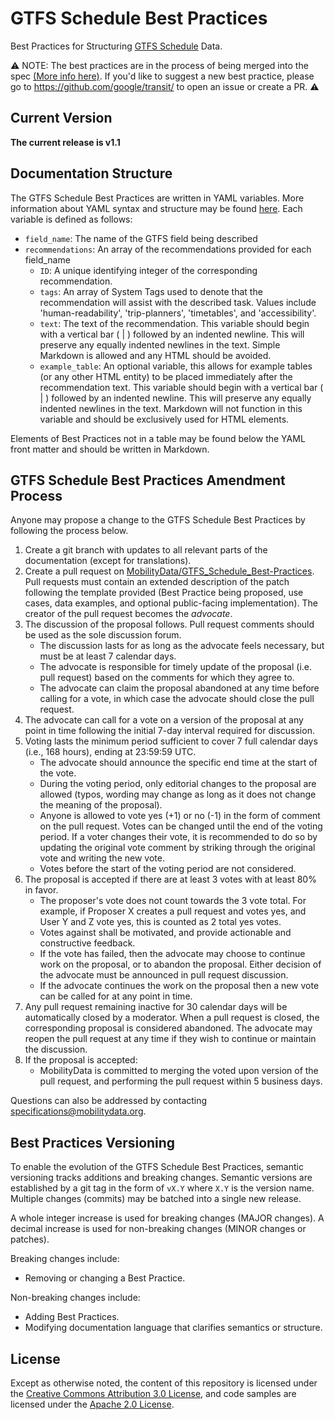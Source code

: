 # GTFS Schedule Best Practices

Best Practices for Structuring [GTFS Schedule](https://github.com/google/transit/blob/master/gtfs/spec/en/reference.md) Data.

⚠️ NOTE: The best practices are in the process of being merged into the spec [(More info here)](https://github.com/google/transit/issues/396). If you'd like to suggest a new best practice, please go to https://github.com/google/transit/ to open an issue or create a PR. ⚠️

## Current Version
**The current release is v1.1**

## Documentation Structure

The GTFS Schedule Best Practices are written in YAML variables. More information about YAML syntax and structure may be found [here](https://learnxinyminutes.com/docs/yaml/). Each variable is defined as follows:

* `field_name`: The name of the GTFS field being described
* `recommendations`: An array of the recommendations provided for each field_name
  * `ID`: A unique identifying integer of the corresponding recommendation.
  * `tags`: An array of System Tags used to denote that the recommendation will assist with the described task. Values include 'human-readability', 'trip-planners', 'timetables', and 'accessibility'.
  * `text`: The text of the recommendation. This variable should begin with a vertical bar ( | ) followed by an indented newline. This will preserve any equally indented newlines in the text. Simple Markdown is allowed and any HTML should be avoided.
  * `example_table`: An optional variable, this allows for example tables (or any other HTML entity) to be placed immediately after the recommendation text. This variable should begin with a vertical bar ( | ) followed by an indented newline. This will preserve any equally indented newlines in the text. Markdown will not function in this variable and should be exclusively used for HTML elements.

Elements of Best Practices not in a table may be found below the YAML front matter and should be written in Markdown.

## GTFS Schedule Best Practices Amendment Process
Anyone may propose a change to the GTFS Schedule Best Practices by following the process below.

1. Create a git branch with updates to all relevant parts of the documentation (except for translations).
1. Create a pull request on [MobilityData/GTFS_Schedule_Best-Practices](https://github.com/MobilityData/GTFS_Schedule_Best-Practices). Pull requests must contain an extended description of the patch following the template provided (Best Practice being proposed, use cases, data examples, and optional public-facing implementation). The creator of the pull request becomes the _advocate_.
1. The discussion of the proposal follows. Pull request comments should be used as the sole discussion forum.
  	- The discussion lasts for as long as the advocate feels necessary, but must be at least 7 calendar days.
  	- The advocate is responsible for timely update of the proposal (i.e. pull request) based on the comments for which they agree to.
  	- The advocate can claim the proposal abandoned at any time before calling for a vote, in which case the advocate should close the pull request.
1. The advocate can call for a vote on a version of the proposal at any point in time following the initial 7-day interval required for discussion.
1. Voting lasts the minimum period sufficient to cover 7 full calendar days (i.e., 168 hours), ending at 23:59:59 UTC.
  	- The advocate should announce the specific end time at the start of the vote.
  	- During the voting period, only editorial changes to the proposal are allowed (typos, wording may change as long as it does not change the meaning of the proposal).
  	- Anyone is allowed to vote yes (+1) or no (-1) in the form of comment on the pull request. Votes can be changed until the end of the voting period. If a voter changes their vote, it is recommended to do so by updating the original vote comment by striking through the original vote and writing the new vote.
  	- Votes before the start of the voting period are not considered.
1. The proposal is accepted if there are at least 3 votes with at least 80% in favor.
  	- The proposer's vote does not count towards the 3 vote total. For example, if Proposer X creates a pull request and votes yes, and User Y and Z vote yes, this is counted as 2 total yes votes.
  	- Votes against shall be motivated, and provide actionable and constructive feedback.
  	- If the vote has failed, then the advocate may choose to continue work on the proposal, or to abandon the proposal. Either decision of the advocate must be announced in pull request discussion.
  	- If the advocate continues the work on the proposal then a new vote can be called for at any point in time.
1. Any pull request remaining inactive for 30 calendar days will be automatically closed by a moderator. When a pull request is closed, the corresponding proposal is considered abandoned. The advocate may reopen the pull request at any time if they wish to continue or maintain the discussion.
1. If the proposal is accepted:
  	- MobilityData is committed to merging the voted upon version of the pull request, and performing the pull request within 5 business days.
  	
Questions can also be addressed by contacting specifications@mobilitydata.org.

## Best Practices Versioning
To enable the evolution of the GTFS Schedule Best Practices, semantic versioning tracks additions and breaking changes. Semantic versions are established by a git tag in the form of `vX.Y` where `X.Y` is the version name. Multiple changes (commits) may be batched into a single new release.

A whole integer increase is used for breaking changes (MAJOR changes). A decimal increase is used for non-breaking changes (MINOR changes or patches).

Breaking changes include:
- Removing or changing a Best Practice.

Non-breaking changes include:
- Adding Best Practices.
- Modifying documentation language that clarifies semantics or structure.

## License

Except as otherwise noted, the content of this repository is licensed under the [Creative Commons Attribution 3.0 License](https://creativecommons.org/licenses/by/3.0/), and code samples are licensed under the [Apache 2.0 License](http://www.apache.org/licenses/LICENSE-2.0).
